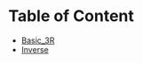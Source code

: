 # Table of Content
- [Basic_3R](https://github.com/IvLabs/manipulation/blob/main/Assignments/Basic_Manipulator/3r_basic.ipynb)
- [Inverse ](https://github.com/IvLabs/manipulation/blob/main/Assignments/Basic_Manipulator/inverse_3R.ipynb)
